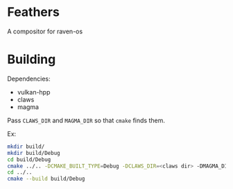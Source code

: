 # Feathers
A compositor for raven-os

# Building
Dependencies:
- vulkan-hpp
- claws
- magma

Pass `CLAWS_DIR` and `MAGMA_DIR` so that `cmake` finds them.

Ex:
```bash
mkdir build/
mkdir build/Debug
cd build/Debug
cmake ../.. -DCMAKE_BUILT_TYPE=Debug -DCLAWS_DIR=<claws dir> -DMAGMA_DIR=<magma dir>
cd ../..
cmake --build build/Debug
```
